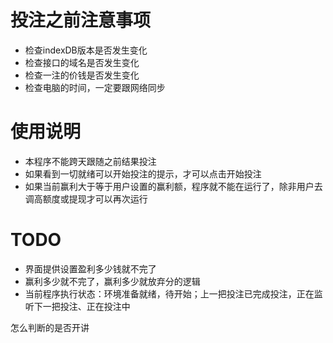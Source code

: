 # 投注之前注意事项
  - 检查indexDB版本是否发生变化
  - 检查接口的域名是否发生变化
  - 检查一注的价钱是否发生变化
  - 检查电脑的时间，一定要跟网络同步

# 使用说明
  - 本程序不能跨天跟随之前结果投注
  - 如果看到一切就绪可以开始投注的提示，才可以点击开始投注
  - 如果当前赢利大于等于用户设置的赢利额，程序就不能在运行了，除非用户去调高额度或提现才可以再次运行


# TODO
  - 界面提供设置盈利多少钱就不完了
  - 赢利多少就不完了，赢利多少就放弃分的逻辑
  - 当前程序执行状态：环境准备就绪，待开始；上一把投注已完成投注，正在监听下一把投注、正在投注中



怎么判断的是否开讲
